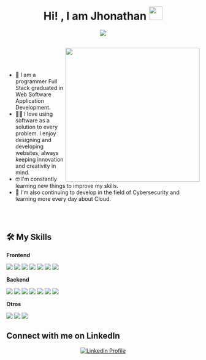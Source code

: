 <h1 align="center">Hi! , I am Jhonathan <img src="https://media.giphy.com/media/hvRJCLFzcasrR4ia7z/giphy.gif" width="35px"></h1>
<p align="center">
<a href="https://github.com/DenverCoder1/readme-typing-svg">
  <img src="https://readme-typing-svg.herokuapp.com?font=Time+New+Roman&color=gradient&size=25&center=true&vCenter=true&width=600&height=100&lines=Create+Innovate+Develop+Test">
</a>

</a>

</a>

</p>


<br>


	

<picture>
  <img align="right" src="https://media0.giphy.com/media/wLNuW1tCKRiPmDV5Y4/200w.gif?cid=82a1493b1pp60po0s2z6indmkuntsswpt35xgovq0q7723b8&ep=v1_gifs_related&rid=200w.gif&ct=g" width="350px" margin-lef="10px">
</picture>


<br><br>

- :school: I am a programmer Full Stack graduated in Web Software Application Development.
- :technologist: I love using software as a solution to every problem. I enjoy designing and developing websites, always keeping innovation and creativity in mind.
- :nerd_face: I'm constantly learning new things to improve my skills.
-  🪪 I'm also continuing to develop in the field of Cybersecurity and learning more every day about Cloud.

<br><br>









## 🛠️ My Skills

**Frontend**
<div>
    <img src="https://img.shields.io/badge/JavaScript-F7DF1E?style=for-the-badge&logo=JavaScript&logoColor=white" />
    <img src="https://img.shields.io/badge/React-20232A?style=for-the-badge&logo=react&logoColor=61DAFB" />
    <img src="https://img.shields.io/badge/Vue-34495E?style=for-the-badge&logo=vue.js&logoColor=white" />
    <img src="https://img.shields.io/badge/TailwindCSS-38B2AC?style=for-the-badge&logo=tailwindcss&logoColor=white" />
    <img src="https://img.shields.io/badge/HTML5-E34F26?style=for-the-badge&logo=html5&logoColor=white" />
    <img src="https://img.shields.io/badge/CSS-1572B6?style=for-the-badge&logo=css3&logoColor=white" />
    <img src="https://img.shields.io/badge/SASS-C69B7B?style=for-the-badge&logo=sass&logoColor=white" />
</div>

**Backend**
<div>
    <img src="https://img.shields.io/badge/Node.js-339933?style=for-the-badge&logo=node.js&logoColor=white" />
    <img src="https://img.shields.io/badge/Express.js-000000?style=for-the-badge&logo=express&logoColor=white" />
    <img src="https://img.shields.io/badge/Flask-000000?style=for-the-badge&logo=flask&logoColor=white" />
    <img src="https://img.shields.io/badge/Docker-2496ED?style=for-the-badge&logo=docker&logoColor=white" />
    <img src="https://img.shields.io/badge/MySQL-4479A1?style=for-the-badge&logo=mysql&logoColor=white" />
    <img src="https://img.shields.io/badge/AWS-232F3E?style=for-the-badge&logo=amazonaws&logoColor=white" />
    <img src="https://img.shields.io/badge/MongoDB-47A248?style=for-the-badge&logo=mongodb&logoColor=white" />
</div>

**Otros**
<div>
    <img src="https://img.shields.io/badge/Excel-217346?style=for-the-badge&logo=microsoft-excel&logoColor=white" />
    <img src="https://img.shields.io/badge/Jira-0052CC?style=for-the-badge&logo=jira&logoColor=white" />
    <img src="https://img.shields.io/badge/Linux-FCC624?style=for-the-badge&logo=linux&logoColor=white" />
</div>


<h2>Connect with me on LinkedIn</h2>
<p align="center">
  <a href="https://www.linkedin.com/in/jhonathan-r-1505a5164" target="_blank">
    <img src="https://img.shields.io/badge/LinkedIn-0A66C2?style=for-the-badge&logo=linkedin&logoColor=white" alt="LinkedIn Profile" />
  </a>
</p>








